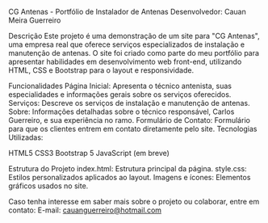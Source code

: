 CG Antenas - Portfólio de Instalador de Antenas
Desenvolvedor: Cauan Meira Guerreiro

Descrição
Este projeto é uma demonstração de um site para "CG Antenas", uma empresa real que oferece serviços especializados de instalação e manutenção de antenas. O site foi criado como parte do meu portfólio para apresentar habilidades em desenvolvimento web front-end, utilizando HTML, CSS e Bootstrap para o layout e responsividade.

Funcionalidades
Página Inicial: Apresenta o técnico antenista, suas especialidades e informações gerais sobre os serviços oferecidos.
Serviços: Descreve os serviços de instalação e manutenção de antenas.
Sobre: Informações detalhadas sobre o técnico responsável, Carlos Guerreiro, e sua experiência no ramo.
Formulário de Contato: Formulário para que os clientes entrem em contato diretamente pelo site.
Tecnologias Utilizadas:

HTML5
CSS3
Bootstrap 5
JavaScript (em breve)

Estrutura do Projeto
index.html: Estrutura principal da página.
style.css: Estilos personalizados aplicados ao layout.
Imagens e ícones: Elementos gráficos usados no site.




Caso tenha interesse em saber mais sobre o projeto ou colaborar, entre em contato:
E-mail: cauanguerreiro@hotmail.com
